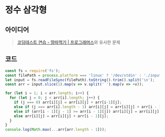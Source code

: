 # 정수 삼각형

## 아이디어

> [코딩테스트 연습 - 땅따먹기 | 프로그래머스](https://programmers.co.kr/learn/courses/30/lessons/12913)와 유사한 문제

## 코드

```js
const fs = require('fs');
const filePath = process.platform === 'linux' ? '/dev/stdin' : './input.txt';
let input = fs.readFileSync(filePath).toString().trim().split('\n');
const arr = input.slice(1).map(v => v.split(' ').map(v => +v));

for (let i = 1; i < arr.length; i++) {
  for (let j = 0; j < arr[i].length; j++) {
    if (j === 0) arr[i][j] = arr[i][j] + arr[i-1][j];
    else if (j === arr[i].length - 1) arr[i][j] = arr[i][j] + arr[i - 1][j - 1];
    else if (arr[i - 1][j - 1] >= arr[i - 1][j]) arr[i][j] = arr[i][j] + arr[i - 1][j - 1];
    else arr[i][j] = arr[i][j] + arr[i - 1][j];
  }
}
console.log(Math.max(...arr[arr.length - 1]));

```